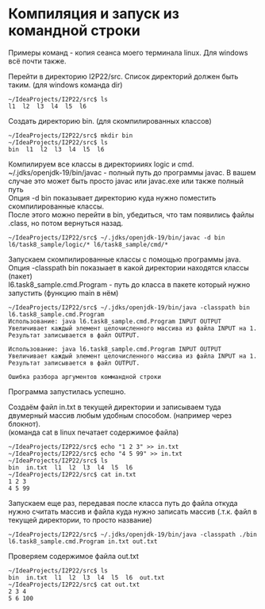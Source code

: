 # Компиляция и запуск из командной строки

Примеры команд - копия сеанса моего терминала linux. Для windows всё почти также.  

Перейти в директорию I2P22/src. 
Список директорий должен быть таким. (для windows команда dir)
```
~/IdeaProjects/I2P22/src$ ls
l1  l2  l3  l4  l5  l6
```
Создать директорию bin. (для скомпилированных классов)
```
~/IdeaProjects/I2P22/src$ mkdir bin
~/IdeaProjects/I2P22/src$ ls
bin  l1  l2  l3  l4  l5  l6
```
Компилируем все классы в директорииях logic и cmd.  
~/.jdks/openjdk-19/bin/javac - полный путь до программы javac. В вашем случае это может быть просто javac или javac.exe или также полный путь  
Опция -d bin показывает директорию куда нужно поместить скомпилированные классы.  
После этого можно перейти в bin, убедиться, что там появились файлы .class, но потом вернуться назад.
```
~/IdeaProjects/I2P22/src$ ~/.jdks/openjdk-19/bin/javac -d bin l6/task8_sample/logic/* l6/task8_sample/cmd/*
```
Запускаем скомпилированные классы с помощью программы java.  
Опция -classpath bin показыает в какой директории находятся классы (пакет)  
l6.task8_sample.cmd.Program - путь до класса в пакете который нужно запустить (функцию main в нём)
```
~/IdeaProjects/I2P22/src$ ~/.jdks/openjdk-19/bin/java -classpath bin l6.task8_sample.cmd.Program
Использование: java l6.task8_sample.cmd.Program INPUT OUTPUT
Увеличивает каждый элемент целочисленного массива из файла INPUT на 1. Результат записывается в файл OUTPUT.

Использование: java l6.task8_sample.cmd.Program INPUT OUTPUT
Увеличивает каждый элемент целочисленного массива из файла INPUT на 1. Результат записывается в файл OUTPUT.

Ошибка разбора аргументов коммандной строки
```
Программа запустилась успешно. 

Создаём файл in.txt в текущей директории и записываем туда двумерный массив любым удобным способом. (например через блокнот).  
(команда cat в linux печатает содержимое файла)
```
~/IdeaProjects/I2P22/src$ echo "1 2 3" >> in.txt
~/IdeaProjects/I2P22/src$ echo "4 5 99" >> in.txt
~/IdeaProjects/I2P22/src$ ls
bin  in.txt  l1  l2  l3  l4  l5  l6
~/IdeaProjects/I2P22/src$ cat in.txt
1 2 3
4 5 99
```
Запускаем еще раз, передавая после класса путь до файла откуда нужно считать массив и файла куда нужно записать массив (.т.к. файл в текущей директории, то просто название)
```
~/IdeaProjects/I2P22/src$ ~/.jdks/openjdk-19/bin/java -classpath ./bin l6.task8_sample.cmd.Program in.txt out.txt
```
Проверяем содержимое файла out.txt
```
~/IdeaProjects/I2P22/src$ ls
bin  in.txt  l1  l2  l3  l4  l5  l6  out.txt
~/IdeaProjects/I2P22/src$ cat out.txt 
2 3 4
5 6 100

```